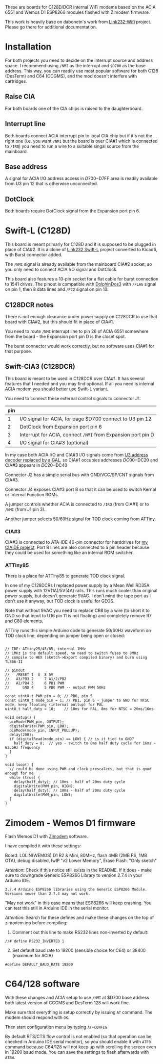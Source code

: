
These are boards for C128D/DCR internal WiFi modems based on the ACIA 6551 and Wemos D1 ESP8266 modules flashed with Zimodem firmware.

This work is heavily base on dabonetn's work from [Link232-Wifi](https://github.com/dabonetn/Link232-Wifi) project. Please go there for additional documentation.

# Installation

For both projects you need to decide on the interrupt source and address space. I recommend using `/NMI` as the interrupt and `$D700` as the base address.
This way, you can readily use most popular software for both C128 (DesTerm) and C64 (CCGMS), and the mod doesn't interfere with cartridges.

## Raise CIA

For both boards one of the CIA chips is raised to the daughterboard.

## Interrupt line

Both boards connect ACIA interrupt pin to local CIA chip but if it's not the right one (i.e. you want `/NMI` but the board is over CIA#1 which is connected to `/IRQ`) you need to run a wire to a suitable singal source from the mainboard.

## Base address

A signal for ACIA I/O address access in $D700-$D7FF area is readily available from U3 pin 12 that is otherwise unconnected.

## DotClock

Both boards require DotClock signal from the Expansion port pin 6.

# Swift-L (C128D)

This board is meant primarly for C128D and it is supposed to be plugged in place of CIA#2. It is a clone of [Link232 Swift-L](https://github.com/dabonetn/Link232-Wifi) project converted to Kicad6, with Burst connector added.

The `/NMI` signal is already available from the mainboard CIA#2 socket, so you only need to connect ACIA I/O signal and DotClock.

This board also features a 10-pin socket for a flat cable for burst connection to 1541 drives. The pinout is compatible with [DolphinDos3](https://e4aws.silverdr.com/projects/dolphindos3/) with `/FLAG` signal on pin 1, then 8 data lines and `/PC2` signal on pin 10. 

## C128DCR notes

There is not enough clearance under power supply on C128DCR to use that board with CIA#2, but this should fit in place of CIA#1.

You need to route `/NMI` interrupt line to pin 26 of ACIA 6551 somewhere from the board - the Expansion port pin D is the closet spot.

The burst connector would work correctly, but no software uses CIA#1 for that purpose.

## Swift-CIA3 (C128DCR)

This board is meant to be used in C128DCR over CIA#1. It has several features that I needed and you may find optional. If all you need is internal ACIA modem you should better use Swift-L variant.

You need to connect these external control signals to connector J1:

|pin|  |
|---|--|
|1|I/O signal for ACIA, for page $D700 connect to U3 pin 12|
|2|DotClock from Expansion port pin 6|
|3|Interrupt for ACIA, connect `/NMI` from Expansion port pin D|
|4|I/O signal for CIA#3 (optional)

In my case both ACIA I/O and CIA#3 I/O signals come from [U3 address decoder replaced by a GAL](https://github.com/ytmytm/c128-u3-replacement), so CIA#1 occupies addresses $DC00-$DC20 and CIA#3 appears in $DC20-$DC40

Connector J2 has a simple serial bus with GND/VCC/SP/CNT signals from CIA#3.

Connector J4 exposes CIA#3 port B so that it can be used to switch Kernal or Internal Function ROMs.

A jumper controls whether ACIA is connected to `/IRQ` (from CIA#1) or to `/NMI` (from J1 pin 3).

Another jumper selects 50/60Hz signal for TOD clock coming from ATTiny.

### CIA#3

CIA#3 is connected to ATA-IDE 40-pin connector for harddrives for [my CIAIDE project](https://github.com/ytmytm/c64-ciaide).
Port B lines are also connected to a pin header because they could be used for something like an internal ROM switcher.

### ATTiny85

There is a place for ATTiny85 to generate TOD clock signal.

In one of my C128DCRs I replaced power supply by a Mean Well RD35A power supply with 12V(1A)/5V(4A) rails. This runs much cooler than original power supply, but doesn't generate 9VAC. I don't mind the tape port as I don't use it anyway, but TOD clock is useful for GEOS.

Note that without 9VAC you need to replace CR8 by a wire (to short it to GND so that input to U16 pin 11 is not floating) and completely remove R7 and C80 elements.

ATTiny runs this simple Arduino code to generate 50/60Hz waveform on TOD clock line, depending on jumper being open or closed:

```

// IDE: ATtiny25/45/85, internal 1MHz
// 1MHz is the default speed, no need to switch fuses to 8MHz
// compile to HEX (Sketch->Export compiled binary) and burn using TL866-II

// pinout
//   /RESET 1  U  8 5V
//   A3/PB3 2     7 A1/2/PB2
//   A2/PB4 3     6 PB1 PWM
//      GND 4     5 PB0 PWM -- output PWM 50Hz

const uint8_t PWM_pin = 0; // PB0, pin 5
const uint8_t mode_pin = 1; // PB1, pin 6 - jumper to GND for NTSC mode, keep floating (internal pullup) for PAL
uint8_t half_duty = 10;    // 10ms for PAL, 8ms for NTSC = 20ms/16ms

void setup() {
  pinMode(PWM_pin, OUTPUT);
  digitalWrite(PWM_pin, LOW);
  pinMode(mode_pin, INPUT_PULLUP);
  delay(200);
  if (digitalRead(mode_pin) == LOW) { // is it tied to GND?
    half_duty = 8;  // yes - switch to 8ms half duty cycle for 16ms ~ 62.5Hz frequency
  }
}

void loop() {
  // could be done using PWM and clock prescalers, but that is good enough for me
  while (true) {
    delay(half_duty); // 10ms - half of 20ms duty cycle
    digitalWrite(PWM_pin, HIGH);
    delay(half_duty); // 10ms - half of 20ms duty cycle
    digitalWrite(PWM_pin, LOW);
  }
}

```

# Zimodem - Wemos D1 firmware

Flash Wemos D1 with [Zimodem](https://github.com/bozimmerman/Zimodem) software.

I have compiled it with these settings:

Board: LOLIN(WEMOS) D1 R2 & Mini, 80MHz, flash 4MB (2MB FS, 1MB OTA), debug disabled, lwIP "v2 Lower Memory", Erase Flash: "Only sketch"

*Attention*: Check if this notice still exists in the README. If it does - make sure to downgrade Generic ESP8266 Library to version 2.7.4 in your Arduino IDE.

```
2.7.4 Arduino ESP8266 libraries using the Generic ESP8266 Module.  Versions newer than 2.7.4 may not work.
```

"May not work" in this case means that ESP8266 will keep crashing. You can test this still in Arduino IDE in the serial monitor.

*Attention*: Search for these defines and make these changes on the top of zimodem.ino before compiling:

1. Comment out this line to make RS232 lines non-inverted by default:
```
//# define RS232_INVERTED 1
```

2. Set default baud rate to 19200 (sensible choice for C64) or 38400 (maximum for ACIA)
```
#define DEFAULT_BAUD_RATE 19200
```

# C64/128 software

With these changes and ACIA setup to use `/NMI` at $D700 base address both latest version of CCGMS and DesTerm 128 will work fine.

Make sure that everything is setup correctly by issuing `AT` command. The modem should respond with `OK`.

Then start configuration menu by typing `AT+CONFIG`

By default RTS/CTS flow control is not enabled (so that operation can be checked in Arduino IDE serial monitor), so you should enable it with `ATF0` command because C64/128 will not keep up with scrolling the screen even in 19200 baud mode. You can save the settings to flash afterwards with `AT&W`.
